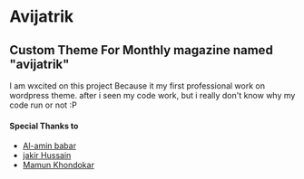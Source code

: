 <h1>Avijatrik</h1>
<h2>Custom Theme For Monthly magazine named "avijatrik"</h2>

<p>I am wxcited on this project Because it my first professional work on wordpress theme. after i seen my code work,  but i really  don't know why my code  run or not :P</p>

<h4>Special Thanks to</h4>
<ul>
  <li><a target="_blank" href="http://babar.im">Al-amin babar</a></li>
  <li><a target="_blank" href="http://jakir.me">jakir Hussain</a></li>
  <li><a target="_blank" href="#">Mamun Khondokar</a></li>
</ul>

